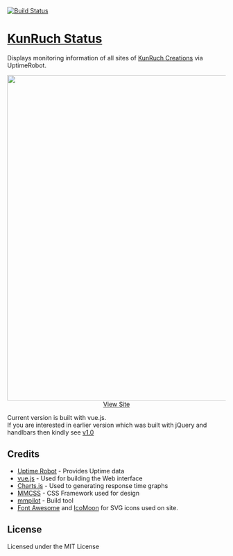 [![Build Status](https://travis-ci.org/kunruch/status.kunruchcreations.com.svg?branch=master)](https://travis-ci.org/kunruch/status.kunruchcreations.com)

# [KunRuch Status](https://status.kunruchcreations.com/)

Displays monitoring information of all sites of [KunRuch Creations](https://kunruchcreations.com/) via UptimeRobot.

<p align="center">
<a href="https://status.kunruchcreations.com/">
<img src="https://status.kunruchcreations.com/img/featured.png" width="750px"></img>
<br>
View Site
</a>
</p>

Current version is built with vue.js.  
If you are interested in earlier version which was built with jQuery and handlbars then kindly see [v1.0](https://github.com/kunruch/status.kunruchcreations.com/tree/v1.0)

## Credits

 - [Uptime Robot](https://uptimerobot.com/) - Provides Uptime data
 - [vue.js](http://vuejs.org/) - Used for building the Web interface
 - [Charts.js](http://www.chartjs.org/) - Used to generating response time graphs
 - [MMCSS](https://mmcss.kunruchcreations.com/) - CSS Framework used for design
 - [mmpilot](https://mmpilot.kunruchcreations.com/) - Build tool
 - [Font Awesome](http://fontawesome.io/) and [IcoMoon](https://icomoon.io/) for SVG icons used on site.

## License

Licensed under the MIT License
